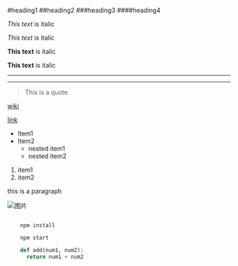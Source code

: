 <!-- headings -->
#heading1
##heading2
###heading3
####heading4

<!-- Italics -->
*This text* is italic

_This text_ is italic

<!-- strong -->
**This text** is italic

__This text__ is italic

<!-- horizontal rule -->
---

___

<!-- Blockquote -->
> This is a quote

<!-- links -->
[wiki](https://zh.wikihow.com/)

[link](./readme.md)

<!--UL -->
* Item1
* Item2
   * nested item1
   * nested item2
<!-- OL -->
1. item1
2. item2

<!-- Inline Code Block -->
<p>this is a paragraph</p>

<!-- images -->
![图片](https://tse4-mm.cn.bing.net/th/id/OIP.8aJacj0rTuJZebQRgl5zWgHaGE?w=220&h=180&c=7&o=5&dpr=1.5&pid=1.7)

<!-- github markdown -->

```

	npm install

    npm start

```

```python
	def add(num1, num2):
	  return num1 + num2
```








